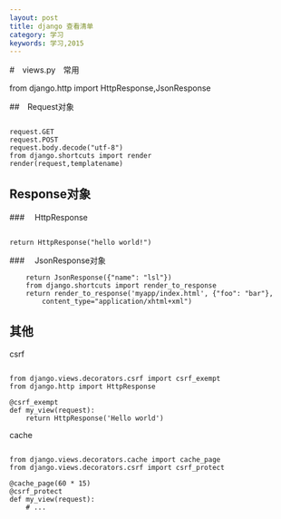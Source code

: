 ```yaml
---
layout: post
title: django 查看清单
category: 学习
keywords: 学习,2015
---
```


#　views.py　常用

from django.http import HttpResponse,JsonResponse


##　Request对象

```

request.GET
request.POST
request.body.decode("utf-8")
from django.shortcuts import render
render(request,templatename)
```

## Response对象

###　 HttpResponse

```

return HttpResponse("hello world!")

```

###　 JsonResponse对象

```
    return JsonResponse({"name": "lsl"})
    from django.shortcuts import render_to_response
    return render_to_response('myapp/index.html', {"foo": "bar"},
        content_type="application/xhtml+xml")

```

## 其他

csrf

```

from django.views.decorators.csrf import csrf_exempt
from django.http import HttpResponse

@csrf_exempt
def my_view(request):
    return HttpResponse('Hello world')

```

cache

```

from django.views.decorators.cache import cache_page
from django.views.decorators.csrf import csrf_protect

@cache_page(60 * 15)
@csrf_protect
def my_view(request):
    # ...


```
